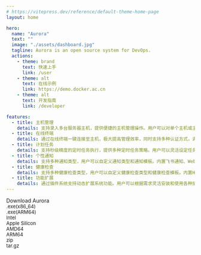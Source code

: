 ```yaml
---
# https://vitepress.dev/reference/default-theme-home-page
layout: home

hero:
  name: "Aurora"
  text: ""
  image: "./assets/dashboard.jpg"
  tagline: Aurora is an open source system for DevOps.
  actions:
    - theme: brand
      text: 快速上手
      link: /user
    - theme: alt
      text: 在线示例
      link: https://demo.docker.ac.cn
    - theme: alt
      text: 开发指南
      link: /developer

features:
  - title: 主机管理
    details: 支持录入多台服务器主机，提供便捷的主机管理操作。用户可以对单个主机或主机组进行一键执行和定时执行操作，并且支持通过在线终端一键连接至主机，极大提高管理效率。
  - title: 在线终端
    details: 通过在线终端一键连接至主机，极大提高管理效率，同时支持多种认证方式，满足各种认证需求。
  - title: 计划任务
    details: 支持秒级精度的定时任务执行，提供多种定时任务策略。用户可以灵活设定任务执行时间和频率，满足各种复杂的任务调度需求。
  - title: 个性通知
    details: 支持多种通知类型，用户可以自定义通知类型和通知模板。内置飞书通知、Webhook通知等多种通知方式，确保重要信息及时传达。
  - title: 健康检查
    details: 支持多种健康检查类型，用户可以自定义健康检查类型和健康检查模板。内置HTTP健康检查、主机健康检查、数据库健康检查等多种健康检查方式，确保服务健康状态及时更新。
  - title: 功能扩展
    details: 通过插件系统支持动态扩展系统功能。用户可以根据需求灵活安装和使用各种插件，进一步提升系统的功能性和适用性。
---
```


<script setup>
function handleOpen(src) {
    window.open(src, '_blank')
}
</script>
<div class="flex flex-col gap-4 mt-8">
    <div class="text-xl font-bold text-center">Download Aurora</div>
    <div class="md:px-20 lg:px-40 grid grid-cols-2 sm:grid-cols-2 md:grid-cols-4 lg:grid-cols-4 gap-4 sm:gap-4 md:gap-4 lg:gap-12">
        <div class="flip-card w-full aspect-square flex-1 rounded-lg overflow-hidden">
            <div class="flip-card-inner">
                <div class="flip-card-front bg-gray-100 flex items-center justify-center iconfont icon-windows" style="font-size: calc(1rem + 3vw)"></div>
                <div class="flip-card-back bg-slate-100 flex flex-col gap-2 items-center justify-center font-mono">
                    <div class="font-bold flex gap-1 items-center w-full h-full rounded-t-lg justify-center hover:bg-sky-200 cursor-pointer" @click="handleOpen('https://github.com/MR5356/aurora/releases/latest/download/aurora-windows-amd64.tar.gz')">
                        <div class="iconfont icon-windows" style="font-size: calc(10px + 1.2vw)"></div>
                        <div style="font-size: calc(10px + 0.3vw)">.exe(x86_64)</div>
                    </div>
                    <div class="font-bold flex gap-1 items-center w-full h-full rounded-b-lg justify-center hover:bg-sky-200 cursor-pointer" @click="handleOpen('https://github.com/MR5356/aurora/releases/latest/download/aurora-windows-arm64.tar.gz')">
                        <div class="iconfont icon-windows" style="font-size: calc(10px + 1.2vw)"></div>
                        <div style="font-size: calc(10px + 0.3vw)">.exe(ARM64)&nbsp;</div>
                    </div>
                </div>
            </div>
        </div>
        <div class="flip-card w-full aspect-square flex-1 rounded-lg overflow-hidden">
            <div class="flip-card-inner">
                <div class="flip-card-front bg-gray-100 flex items-center justify-center iconfont icon-mac" style="font-size: calc(1rem + 3vw)"></div>
                <div class="flip-card-back bg-slate-100 flex flex-col gap-2 items-center justify-center font-mono">
                    <div class="font-bold flex gap-1 items-center w-full h-full rounded-t-lg justify-center hover:bg-sky-200 cursor-pointer" @click="handleOpen('https://github.com/MR5356/aurora/releases/latest/download/aurora-darwin-amd64.tar.gz')">
                        <div class="iconfont icon-mac" style="font-size: calc(10px + 1.2vw)"></div>
                        <div style="font-size: calc(10px + 0.3vw)">Intel&nbsp;&nbsp;&nbsp;&nbsp;&nbsp;&nbsp;&nbsp;&nbsp;</div>
                    </div>
                    <div class="font-bold flex gap-1 items-center w-full h-full rounded-b-lg justify-center hover:bg-sky-200 cursor-pointer" @click="handleOpen('https://github.com/MR5356/aurora/releases/latest/download/aurora-darwin-arm64.tar.gz')">
                        <div class="iconfont icon-mac" style="font-size: calc(10px + 1.2vw)"></div>
                        <div style="font-size: calc(10px + 0.3vw)">Apple Silicon</div>
                    </div>
                </div>
            </div>
        </div>
        <div class="flip-card w-full aspect-square flex-1 rounded-lg overflow-hidden">
            <div class="flip-card-inner">
                <div class="flip-card-front bg-gray-100 flex items-center justify-center iconfont icon-linux" style="font-size: calc(1rem + 3vw)"></div>
                <div class="flip-card-back bg-slate-100 flex flex-col gap-2 items-center justify-center font-mono">
                    <div class="font-bold flex gap-1 items-center w-full h-full rounded-t-lg justify-center hover:bg-sky-200 cursor-pointer" @click="handleOpen('https://github.com/MR5356/aurora/releases/latest/download/aurora-linux-amd64.tar.gz')">
                        <div class="iconfont icon-linux" style="font-size: calc(10px + 1.2vw)"></div>
                        <div style="font-size: calc(10px + 0.3vw)">AMD64</div>
                    </div>
                    <div class="font-bold flex gap-1 items-center w-full h-full rounded-b-lg justify-center hover:bg-sky-200 cursor-pointer" @click="handleOpen('https://github.com/MR5356/aurora/releases/latest/download/aurora-linux-amd64.tar.gz')">
                        <div class="iconfont icon-linux" style="font-size: calc(10px + 1.2vw)"></div>
                        <div style="font-size: calc(10px + 0.3vw)">ARM64</div>
                    </div>
                </div>
            </div>
        </div>
        <div class="flip-card w-full aspect-square flex-1 rounded-lg overflow-hidden">
            <div class="flip-card-inner">
                <div class="flip-card-front bg-gray-100 flex items-center justify-center iconfont icon-yuanma" style="font-size: calc(1rem + 3vw)"></div>
                <div class="flip-card-back bg-slate-100 flex flex-col gap-2 items-center justify-center font-mono">
                    <div class="font-bold flex gap-1 items-center w-full h-full rounded-t-lg justify-center hover:bg-sky-200 cursor-pointer" @click="handleOpen('https://github.com/MR5356/aurora/releases/latest')">
                        <div class="iconfont icon-zip" style="font-size: calc(10px + 1.2vw)"></div>
                        <div style="font-size: calc(10px + 0.3vw)">zip&nbsp;&nbsp;&nbsp;</div>
                    </div>
                    <div class="font-bold flex gap-1 items-center w-full h-full rounded-b-lg justify-center hover:bg-sky-200 cursor-pointer" @click="handleOpen('https://github.com/MR5356/aurora/releases/latest')">
                        <div class="iconfont icon-TAR" style="font-size: calc(10px + 1.2vw)"></div>
                        <div style="font-size: calc(10px + 0.3vw)">tar.gz</div>
                    </div>
                </div>
            </div>
        </div>
    </div>
</div>
